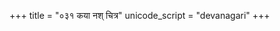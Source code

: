 +++
title = "०३१ कया नश् चित्र"
unicode_script = "devanagari"
+++

<div class="js_include" url="../../../../../saMskAra/mantraH/indraH/Rk/kaya_nash_chitra/"  newLevelForH1="2" includeTitle="false"> </div>  
